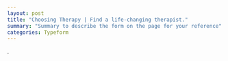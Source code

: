 ```yaml
---
layout: post
title: "Choosing Therapy | Find a life-changing therapist."
summary: "Summary to describe the form on the page for your reference"
categories: Typeform
---
```

.

<div class="typeform-widget" data-url="https://form.typeform.com/to/GTeNLpgg" style="width: 100%; height: 700px; margin-top: -180px;"></div> <script async=""> (function() { var qs,js,q,s,d=document, gi=d.getElementById, ce=d.createElement, gt=d.getElementsByTagName, id="typef_orm", b="https://embed.typeform.com/"; if(!gi.call(d,id)) { js=ce.call(d,"script"); js.id=id; js.src=b+"embed.js"; q=gt.call(d,"script")[0]; q.parentNode.insertBefore(js,q) } })() </script>
